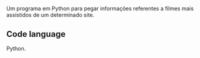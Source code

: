 # 
Um programa em Python para pegar informações referentes a filmes mais assistidos de um determinado site.

## Code language
Python.

